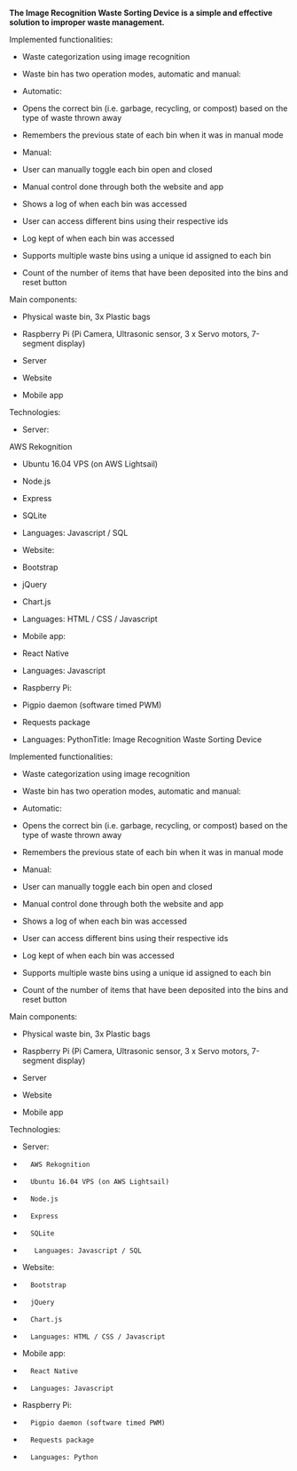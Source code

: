 
**The Image Recognition Waste Sorting Device is a simple and effective solution to improper waste management.**

Implemented functionalities:

-   Waste categorization using image recognition
    
-   Waste bin has two operation modes, automatic and manual:
    

-   Automatic:
    

-   Opens the correct bin (i.e. garbage, recycling, or compost) based on the type of waste thrown away
    
-   Remembers the previous state of each bin when it was in manual mode
    

-   Manual:
    

-   User can manually toggle each bin open and closed
    
-   Manual control done through both the website and app
    
-   Shows a log of when each bin was accessed
    
-   User can access different bins using their respective ids
    

-   Log kept of when each bin was accessed
    
-   Supports multiple waste bins using a unique id assigned to each bin
    
-   Count of the number of items that have been deposited into the bins and reset button
    

  

Main components:

-   Physical waste bin, 3x Plastic bags
    
-   Raspberry Pi (Pi Camera, Ultrasonic sensor, 3 x Servo motors, 7-segment display)
    
-   Server
    
-   Website
    
-   Mobile app
    

  

Technologies:

-   Server:
    

AWS Rekognition
    
-   Ubuntu 16.04 VPS (on AWS Lightsail)
    
-   Node.js
    
-   Express
    
-   SQLite
    
-   Languages: Javascript / SQL
    

-   Website:
    

-   Bootstrap
    
-   jQuery
    
-   Chart.js
    
-   Languages: HTML / CSS / Javascript
    

-   Mobile app:
    

-   React Native
    
-   Languages: Javascript
    

-   Raspberry Pi:
    

-   Pigpio daemon (software timed PWM)
    
-   Requests package
    
-   Languages: PythonTitle: Image Recognition Waste Sorting Device

  

Implemented functionalities:

-   Waste categorization using image recognition
    
-   Waste bin has two operation modes, automatic and manual:
    

-   Automatic:
    

-   Opens the correct bin (i.e. garbage, recycling, or compost) based on the type of waste thrown away
    
-   Remembers the previous state of each bin when it was in manual mode
    

-   Manual:
    

-   User can manually toggle each bin open and closed
    
-   Manual control done through both the website and app
    
-   Shows a log of when each bin was accessed
    
-   User can access different bins using their respective ids
    

-   Log kept of when each bin was accessed
    
-   Supports multiple waste bins using a unique id assigned to each bin
    
-   Count of the number of items that have been deposited into the bins and reset button
    

  

Main components:

-   Physical waste bin, 3x Plastic bags
    
-   Raspberry Pi (Pi Camera, Ultrasonic sensor, 3 x Servo motors, 7-segment display)
    
-   Server
    
-   Website
    
-   Mobile app
    

  

Technologies:

-   Server:
    

-   	AWS Rekognition
    
-   	Ubuntu 16.04 VPS (on AWS Lightsail)
    
-   	Node.js
    
-   	Express
    
-   	SQLite
    
-  		 Languages: Javascript / SQL
    

-   Website:
    

-   	Bootstrap
    
-   	jQuery
    
-   	Chart.js
    
-   	Languages: HTML / CSS / Javascript
    

-   Mobile app:
    

-   	React Native
    
-   	Languages: Javascript
    

-   Raspberry Pi:
    

-   	Pigpio daemon (software timed PWM)
    
-   	Requests package
    
-   	Languages: Python


